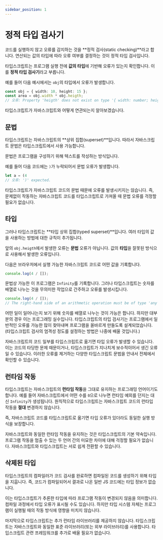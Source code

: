 ```yaml
---
sidebar_position: 1
---
```


# 정적 타입 검사기

코드를 실행하지 않고 오류를 감지하는 것을 **정적 검사(static checking)**라고 합니다. 연산되는 값의 타입에 따라 오류 여부를 결정하는 것이 정적 타입 검사입니다.

타입스크립트는 프로그램 실행 전에 **값의 타입**에 기반해 오류가 있는지 확인합니다. 이를 **정적 타입 검사기**라고 부릅니다.

예를 들어 다음 예시에서는 `obj`의 타입에서 오류가 발생합니다.

```ts
const obj = { width: 10, height: 15 };
const area = obj.width * obj.heigth;
// 오류: Property 'heigth' does not exist on type '{ width: number; height: number; }'. Did you mean 'height'?
```

타입스크립트가 자바스크립트와 어떻게 연관되는지 알아보겠습니다.

## 문법

타입스크립트는 자바스크립트의 **상위 집합(superset)**입니다. 따라서 자바스크립트 문법은 타입스크립트에서 사용 가능합니다.

문법은 프로그램을 구성하기 위해 텍스트를 작성하는 방식입니다.

예를 들어 다음 코드에는 `)`가 누락되어서 문법 오류가 발생합니다.

```ts
let a = (4
// 오류: ')' expected.
```

타입스크립트가 자바스크립트 코드의 문법 때문에 오류를 발생시키지는 않습니다. 즉, 문제없이 작동하는 자바스크립트 코드를 타입스크립트로 가져올 때 문법 오류를 걱정할 필요가 없습니다.

## 타입

그러나 타입스크립트는 **타입 상위 집합(typed superset)**입니다. 여러 타입의 값을 사용하는 방법에 대한 규칙이 추가됩니다.

앞의 `obj.heigth`에서 발생한 오류는 **문법** 오류가 아닙니다. 값의 **타입**을 잘못된 방식으로 사용해서 발생한 오류입니다.

다음은 브라우저에서 실행 가능한 자바스크립트 코드로 어떤 값을 기록합니다.

```ts
console.log(4 / []);
```

문법상 가능한 이 프로그램은 `Infinity`를 기록합니다. 그러나 타입스크립트는 숫자를 배열로 나누는 것을 무의미한 작업으로 간주하고 오류를 발생시킵니다.

```ts
console.log(4 / []);
// The right-hand side of an arithmetic operation must be of type 'any', 'number', 'bigint' or an enum type.
```

어떤 일이 일어나는지 보기 위해 숫자를 배열로 나누는 것이 가능은 합니다. 하지만 대부분의 경우 이는 프로그래밍 실수입니다. 타입스크립트의 타입 검사기는 프로그램에서 일반적인 오류를 가능한 많이 찾아내며 프로그램을 올바르게 만들도록 설계되었습니다. (타입스크립트 검사의 엄격성 정도를 설정하는 방법은 나중에 배울 것입니다.)

자바스크립트의 코드 일부를 타입스크립트로 옮기면 타입 오류가 발생할 수 있습니다. 이는 코드의 타당한 문제 때문이거나, 타입스크립트가 지나치게 보수적이어서 생긴 오류일 수 있습니다. 이러한 오류를 제거하는 다양한 타입스크립트 문법을 안내서 전체에서 확인할 수 있습니다.

## 런타임 작동

타입스크립트는 자바스크립트의 **런타임 작동**을 그대로 유지하는 프로그래밍 언어이기도 합니다. 예를 들어 자바스크립트에서 어떤 수를 `0`으로 나누면 런타임 예외를 던지는 대신 `Infinity`가 생성됩니다. 원칙적으로 타입스크립트는 자바스크립트 코드의 런타입 작동을 **절대** 변경하지 않습니다.

즉, 자바스크립트 코드를 타입스크립트로 옮기면 타입 오류가 있더라도 동일한 실행 방식을 보장합니다.

자바스크립트와 동일한 런타임 작동을 유지하는 것은 타입스크립트의 기본 약속입니다. 프로그램 작동을 멈출 수 있는 두 언어 간의 미묘한 차이에 대해 걱정할 필요가 없습니다. 자바스크립트와 타입스크립트는 서로 쉽게 전환할 수 있습니다.

## 삭제된 타입

타입스크립트의 컴파일러가 코드 검사를 완료하면 컴파일된 코드를 생성하기 위해 타입을 지웁니다. 즉, 코드가 컴파일되어서 결과로 나온 일반 JS 코드에는 타입 정보가 없습니다.

이는 타입스크립트가 추론한 타입에 따라 프로그램 작동이 변경되지 않음을 의미합니다. 컴파일 과정에서 타입 오류가 표시될 수도 있습니다. 하지만 타입 시스템 자체는 프로그램이 실행될 때의 작동 방식에 영향을 미치지 않습니다.

마지막으로 타입스크립트는 추가 런타임 라이브러리를 제공하지 않습니다. 타입스크립트는 자바스크립트와 동일한 표준 라이브러리(또는 외부 라이브러리)를 사용합니다. 타입스크립트 관련 프레임워크를 추가로 배울 필요가 없습니다.